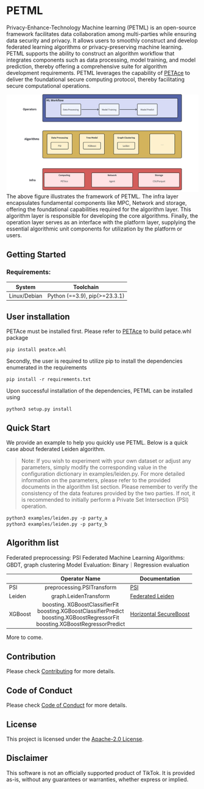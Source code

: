 # PETML
Privacy-Enhance-Technology Machine learning (PETML) is an open-source framework facilitates data collaboration among
multi-parties while ensuring data security and privacy. It allows users to smoothly construct and develop federated
learning algorithms or privacy-preserving machine learning. PETML supports the ability to construct an algorithm
workflow that integrates components such as data processing, model training, and model prediction, thereby offering
a comprehensive suite for algorithm development requirements. PETML leverages the capability of
[PETAce](https://github.com/tiktok-privacy-innovation/PETAce) to deliver the foundational secure computing protocol,
thereby facilitating secure computational operations.


![framework](./images/framework.jpeg)
The above figure illustrates the framework of PETML. The infra layer encapsulates fundamental components like MPC, Network and storage,
offering the foundational capabilities required for the algorithm layer. This algorithm layer is responsible for developing
the core algorithms. Finally, the operation layer serves as an interface with the platform layer, supplying the essential
algorithmic unit components for utilization by the platform or users.

## Getting Started

### Requirements:
|System|Toolchain|
|------|-------|
|Linux/Debian|Python (==3.9), pip(>=23.3.1)|

## User installation

PETAce must be installed first. Please refer to [PETAce](https://github.com/tiktok-privacy-innovation/PETAce) to build petace.whl package

```
pip install peatce.whl
```

Secondly, the user is required to utilize pip to install the dependencies enumerated in the requirements

```
pip install -r requirements.txt
```

Upon successful installation of the dependencies, PETML can be installed using

```
python3 setup.py install
```

## Quick Start

We provide an example to help you quickly use PETML. Below is a quick case about federated Leiden algorithm.
> Note: If you wish to experiment with your own dataset or adjust any parameters, simply modify the corresponding
value in the configuration dictionary in examples/leiden.py. For more detailed information on the parameters,
please refer to the provided documents in the algorithm list section. Please remember to verify the consistency of
the data features provided by the two parties. If not, it is recommended to initially perform a Private Set Intersection (PSI) operation.

```
python3 examples/leiden.py -p party_a
python3 examples/leiden.py -p party_b
```


## Algorithm list

Federated preprocessing: PSI
Federated Machine Learning Algorithms: GBDT, graph clustering
Model Evaluation: Binary｜Regression evaluation

|         |                                                                Operator Name                                                                 | Documentation                                                         |
|---------|:--------------------------------------------------------------------------------------------------------------------------------------------:|-----------------------------------------------------------------------|
| PSI     |                                                              preprocessing.PSITransform                                                               | [PSI](./docs/user_guide/PSI.md)                                       |
| Leiden  |                                                                 graph.LeidenTransform                                                                 | [Federated Leiden](./docs/user_guide/Federated_Leiden.md)             |
| XGBoost | boosting. XGBoostClassifierFit <br/>boosting.XGBoostClassifierPredict<br/> boosting.XGBoostRegressorFit<br/>boosting.XGBoostRegressorPredict | [Horizontal SecureBoost](./docs/user_guide/Horizontal_SecureBoost.md) |

More to come.

## Contribution
Please check [Contributing](CONTRIBUTING.md) for more details.

## Code of Conduct

Please check [Code of Conduct](CODE_OF_CONDUCT.md) for more details.

## License

This project is licensed under the [Apache-2.0 License](LICENSE).

## Disclaimer
This software is not an officially supported product of TikTok. It is provided as-is, without any guarantees or
warranties, whether express or implied.
